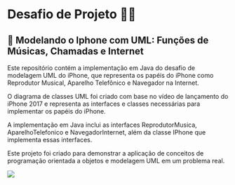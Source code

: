 # Desafio de Projeto 👩‍💻
## 📲 Modelando o Iphone com UML: Funções de Músicas, Chamadas e Internet

  

Este repositório contém a implementação em Java do desafio de modelagem UML do iPhone, que representa os papéis do iPhone como Reprodutor Musical, Aparelho Telefônico e Navegador na Internet.

O diagrama de classes UML foi criado com base no vídeo de lançamento do iPhone 2017 e representa as interfaces e classes necessárias para implementar os papéis do iPhone.

A implementação em Java inclui as interfaces ReprodutorMusica, AparelhoTelefonico e NavegadorInternet, além da classe IPhone que implementa essas interfaces.

Este projeto foi criado para demonstrar a aplicação de conceitos de programação orientada a objetos e modelagem UML em um problema real.


[![](https://mermaid.ink/img/pako:eNptksFOwzAMhl-lyqmI7QUqLhNcdmBCDHFAvXiN11lK7cpNJtjYu5MtHXQKvbRxv_5fnPpoGrFoKtM4GIYnglahq7mI17LfCWPx8D2fF6_Yq9jgRZ_DQA24HFn0oOh28oYOt8LUSM6sYI8tWNEle1RGn5AsPdFLHxiHhOTpiRnXmKgsP0Fr2IJSzQm6dJo7j-ltUdwXXhrQ8u6v0EMYbitD9DYkDOPn5dorcVt0l9UInqbCvIOJ0VEb88cMDh2qTGTgkS3e-CkGEOijqCLJuxzK_5zZeUyU-Ekb0hdoiX93H9RNtZZSiyvZw2ID5c2WAjg6wDXgajczEzffAdk4UxdbbfwOO6xNFR8Zg9c4PabmMwrx_Ndf3JjKa8CZCb2NvY5TaKotuCFW0dL5N41zer7NTA_8IXJlTj-nR-nl?type=png)](https://mermaid.live/edit#pako:eNptksFOwzAMhl-lyqmI7QUqLhNcdmBCDHFAvXiN11lK7cpNJtjYu5MtHXQKvbRxv_5fnPpoGrFoKtM4GIYnglahq7mI17LfCWPx8D2fF6_Yq9jgRZ_DQA24HFn0oOh28oYOt8LUSM6sYI8tWNEle1RGn5AsPdFLHxiHhOTpiRnXmKgsP0Fr2IJSzQm6dJo7j-ltUdwXXhrQ8u6v0EMYbitD9DYkDOPn5dorcVt0l9UInqbCvIOJ0VEb88cMDh2qTGTgkS3e-CkGEOijqCLJuxzK_5zZeUyU-Ekb0hdoiX93H9RNtZZSiyvZw2ID5c2WAjg6wDXgajczEzffAdk4UxdbbfwOO6xNFR8Zg9c4PabmMwrx_Ndf3JjKa8CZCb2NvY5TaKotuCFW0dL5N41zer7NTA_8IXJlTj-nR-nl)
